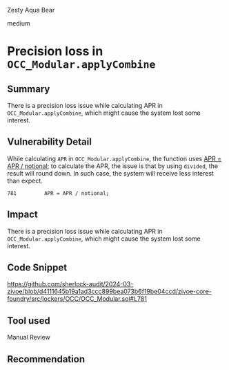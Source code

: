 Zesty Aqua Bear

medium

# Precision loss in `OCC_Modular.applyCombine`

## Summary
There is a precision loss issue while calculating  APR in `OCC_Modular.applyCombine`, which might cause the system lost some interest.

## Vulnerability Detail
While calculating `APR` in `OCC_Modular.applyCombine`, the function uses [APR = APR / notional;](https://github.com/sherlock-audit/2024-03-zivoe/blob/d4111645b19a1ad3ccc899bea073b6f19be04ccd/zivoe-core-foundry/src/lockers/OCC/OCC_Modular.sol#L781) to calculate the APR, the issue is that by using `divided`, the result will round down.  In such case, the system will receive less interest than expect.
```solidity
781         APR = APR / notional;
```

## Impact
There is a precision loss issue while calculating  APR in `OCC_Modular.applyCombine`, which might cause the system lost some interest.

## Code Snippet
https://github.com/sherlock-audit/2024-03-zivoe/blob/d4111645b19a1ad3ccc899bea073b6f19be04ccd/zivoe-core-foundry/src/lockers/OCC/OCC_Modular.sol#L781

## Tool used

Manual Review

## Recommendation
